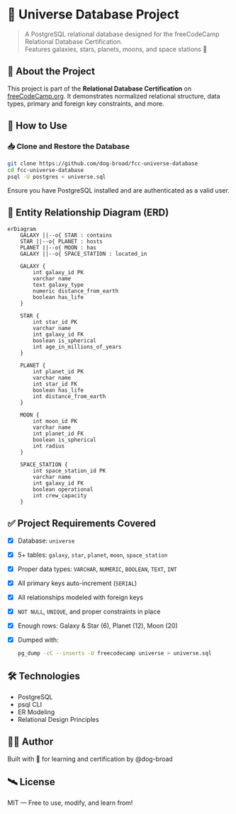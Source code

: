 # 🌌 Universe Database Project

> A PostgreSQL relational database designed for the freeCodeCamp Relational Database Certification.  
> Features galaxies, stars, planets, moons, and space stations 🚀

## 📘 About the Project

This project is part of the **Relational Database Certification** on [freeCodeCamp.org](https://www.freecodecamp.org/). It demonstrates normalized relational structure, data types, primary and foreign key constraints, and more.

## 💾 How to Use

### 📥 Clone and Restore the Database

```bash
git clone https://github.com/dog-broad/fcc-universe-database
cd fcc-universe-database
psql -U postgres < universe.sql
````

Ensure you have PostgreSQL installed and are authenticated as a valid user.


## 📐 Entity Relationship Diagram (ERD)

```mermaid
erDiagram
    GALAXY ||--o{ STAR : contains
    STAR ||--o{ PLANET : hosts
    PLANET ||--o{ MOON : has
    GALAXY ||--o{ SPACE_STATION : located_in

    GALAXY {
        int galaxy_id PK
        varchar name
        text galaxy_type
        numeric distance_from_earth
        boolean has_life
    }

    STAR {
        int star_id PK
        varchar name
        int galaxy_id FK
        boolean is_spherical
        int age_in_millions_of_years
    }

    PLANET {
        int planet_id PK
        varchar name
        int star_id FK
        boolean has_life
        int distance_from_earth
    }

    MOON {
        int moon_id PK
        varchar name
        int planet_id FK
        boolean is_spherical
        int radius
    }

    SPACE_STATION {
        int space_station_id PK
        varchar name
        int galaxy_id FK
        boolean operational
        int crew_capacity
    }
```


## ✅ Project Requirements Covered

* [x] Database: `universe`
* [x] 5+ tables: `galaxy`, `star`, `planet`, `moon`, `space_station`
* [x] Proper data types: `VARCHAR`, `NUMERIC`, `BOOLEAN`, `TEXT`, `INT`
* [x] All primary keys auto-increment (`SERIAL`)
* [x] All relationships modeled with foreign keys
* [x] `NOT NULL`, `UNIQUE`, and proper constraints in place
* [x] Enough rows: Galaxy & Star (6), Planet (12), Moon (20)
* [x] Dumped with:

  ```bash
  pg_dump -cC --inserts -U freecodecamp universe > universe.sql
  ```

## 🛠 Technologies

* PostgreSQL
* psql CLI
* ER Modeling
* Relational Design Principles


## 👨‍🚀 Author

Built with 💙 for learning and certification by @dog-broad


## 🛰 License

MIT — Free to use, modify, and learn from!
